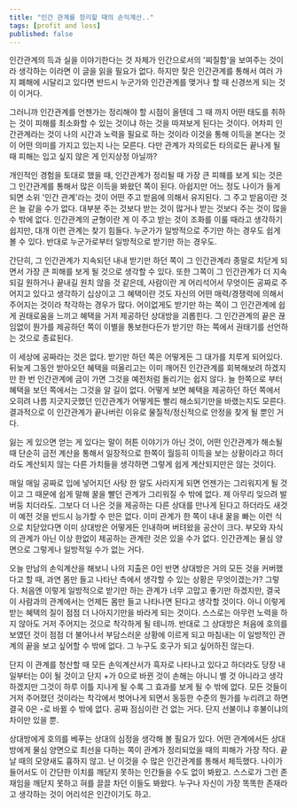 ```yaml
---
title: "인간 관계를 정리할 때의 손익계산.."
tags: [profit and loss]
published: false
---
```


인간관계의 득과 실을 이야기한다는 것 자체가 인간으로서의 '찌질함'을 보여주는 것이라 생각하는 이라면 이 글을 읽을 필요가 없다. 하지만 잦은 인간관계를 통해서 여러 가지 폐해에 시달리고 있다면 반드시 누군가와 인간관계를 맺거나 할 때 신경쓰게 되는 것이 이거다. 

그러니까 인간관계를 언젠가는 정리해야 할 시점이 올텐데 그 때 까지 어떤 태도를 취하는 것이 피해를 최소화할 수 있는 것이냐 하는 것을 따져보게 된다는 것이다. 어차피 인간관계라는 것이 나의 시간과 노력을 필요로 하는 것이라 이것을 통해 이득을 본다는 것이 어떤 의미를 가지고 있는지 나는 모른다. 다만 관계가 자의로든 타의로든 끝나게 될 때 피해는 입고 싶지 않은 게 인지상정 아닐까?

개인적인 경험을 토대로 했을 때, 인간관계가 정리될 때 가장 큰 피햬를 보게 되는 것은 그 인간관계를 통해서 많은 이득을 봐왔던 쪽이 된다. 아쉽지만 어느 정도 나이가 들게 되면 소위 '인간 관계'라는 것이 어떤 주고 받음에 의해서 유지된다. 그 주고 받음이란 것은 늘 같을 수가 없다. 대부분 주는 것보다 받는 것이 많거나 받는 것보다 주는 것이 많을 수 밖에 없다. 인간관계의 균형이란 게 이 주고 받는 것이 조화를 이룰 때라고 생각하기 쉽지만, 대개 이런 관계는 찾기 힘들다. 누군가가 일방적으로 주기만 하는 경우도 쉽게 볼 수 있다. 반대로 누군가로부터 일방적으로 받기만 하는 경우도.

간단히, 그 인간관계가 지속되던 내내 받기만 하던 쪽이 그 인간관계라 종말로 치닫게 되면서 가장 큰 피해를 보게 될 것으로 생각할 수 있다. 또한 그쪽이 그 인간관계가 더 지속되길 원하거나 끝내길 원치 않을 것 같은데, 사람이란 게 어리석어서 무엇이든 공짜로 주어지고 있다고 생각하기 십상이고 그 혜택이란 것도 자신의 어떤 매력/경쟁력에 의해서 주어지는 것이라 착각하는 경우가 많다. 어이없게도 받기만 하는 쪽이 그 인간관계에 쉽게 권태로움을 느끼고 혜택을 거저 제공하던 상대방을 괴롭힌다. 그 인간관계의 끝은 끊임없이 뭔가를 제공하던 쪽이 이별을 통보한다든가 받기만 하는 쪽에서 권태기를 선언하는 것으로 종료된다. 

이 세상에 공짜라는 것은 없다. 받기만 하던 쪽은 어떻게든 그 대가를 치루게 되어있다. 뒤늦게 그동안 받아오던 혜택을 떠올리고는 이미 깨어진 인간관계를 회복해보려 하겠지만 한 번 인간관계에 금이 가면 그것을 예전처럼 돌리기는 쉽지 않다. 늘 한쪽으로 부터 혜택을 보던 쪽에서는 그것을 알 길이 없다. 어떻게 보면 혜택을 제공하던 하던 쪽에서 오히려 나름 지긋지긋했던 인간관계가 어떻게든 빨리 해소되기만을 바랬는지도 모른다. 결과적으로 이 인간관계가 끝나버린 이유로 물질적/정신적으로 안정을 찾게 될 뿐인 거다.

잃는 게 있으면 얻는 게 있다는 말이 허튼 이야기가 아닌 것이, 어떤 인간관계가 해소될 때 단순히 금전 계산을 통해서 일장적으로 한쪽이 월등히 이득을 보는 상황이라고 하더라도 계산되지 않는 다른 가치들을 생각하면 그렇게 쉽게 계산되지만은 않는 것이다. 

매일 매일 공짜로 입에 넣어지던 사탕 한 알도 사라지게 되면 언젠가는 그리워지게 될 것이고 그 때문에 쉽게 말해 꿀을 빨던 관계가 그리워질 수 밖에 없다. 제 아무리 잊으려 발버둥 치더라도. 그보다 더 나은 것을 제공하는 다른 상대를 만나게 된다고 하더라도 새것이 예전 것을 반드시 능가할 수 만은 없다. 이미 관계가 한 쪽이 내내 꿀을 빠는 이런 식으로 치닫았다면 이미 상대방은 어떻게든 인내하며 버텨왔을 공산이 크다. 부모와 자식의 관계가 아닌 이상 한없이 제공하는 관계란 것은 있을 수가 없다. 인간관계는 물심 양면으로 그렇게나 일방적일 수가 없는 거다. 

오늘 만남의 손익계산을 해보니 나의 지출은 0인 반면 상대방은 거의 모든 것을 커버했다고 할 때, 과연 몸만 들고 나타난 측에서 생각할 수 있는 상황은 무엇이겠는가? 그렇다. 처음엔 이렇게 일방적으로 받기만 하는 관계가 너무 고맙고 좋기만 하겠지만, 결국 이 사람과의 관계에서는 언제든 몸만 들고 나타나면 된다고 생각할 것이다. 아니 이렇게 받는 혜택의 질이 점점 더 나아지기만을 바라게 되는 것이다. 스스로는 아무런 노력을 하지 않아도 거저 주어지는 것으로 착각하게 될 테니까. 반대로 그 상대방은 처음에 호의를 보였던 것이 점점 더 불어나서 부담스러운 상황에 이르게 되고 마침내는 이 일방적인 관계의 끝을 보고 싶어할 수 밖에 없다. 그 누구도 호구가 되고 싶어하진 않는다.

단지 이 관계를 청산할 때 모든 손익계산서가 흑자로 나타나고 있다고 하더라도 당장 내일부터는 0이 될 것이고 단지 +가 0으로 바뀐 것이 손해는 아니니 별 것 아니라고 생각하겠지만 그것이 하루 이틀 지나게 될 수록 그 효과를 보게 될 수 밖에 없다. 모든 것들이 거저 주어졌던 것이라는 착각에서 벗어나게 되면서 동등한 수준의 뭔가를 누리려고 하면 결국 0은 -로 바뀔 수 밖에 없다. 공짜 점심이란 건 없는 거다. 단지 선불이냐 후불이냐의 차이만 있을 뿐.

상대방에게 호의를 베푸는 상대의 심정을 생각해 볼 필요가 있다. 어떤 관계에서든 상대방에게 물심 양면으로 최선을 다하는 쪽이 관계가 정리되었을 때의 피해가 가장 작다. 끝날 때의 모양새도 흉하지 않고. 난 이것을 수 많은 인간관계를 통해서 체득했다. 나이가 들어서도 이 간단한 이치를 깨닫지 못하는 인간들을 수도 없이 봐왔고. 스스로가 그런 존재임을 깨닫지 못하고 혀를 끌끌 차던 이들도 봐왔다. 누구나 자신이 가장 똑똑한 존재라고 생각하는 것이 어리석은 인간이기도 하고.
